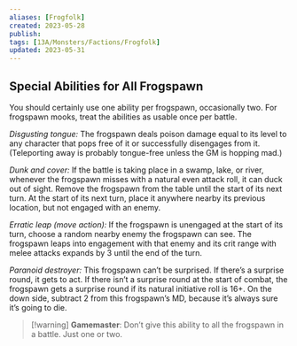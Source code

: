 ```yaml
---
aliases: [Frogfolk]
created: 2023-05-28
publish: 
tags: [13A/Monsters/Factions/Frogfolk]
updated: 2023-05-31
---
```


## Special Abilities for All Frogspawn

You should certainly use one ability per frogspawn, occasionally two. For frogspawn mooks, treat the abilities as usable once per battle.

*Disgusting tongue:* The frogspawn deals poison damage equal to its level to any character that pops free of it or successfully disengages from it. (Teleporting away is probably tongue-free unless the GM is hopping mad.)

*Dunk and cover:* If the battle is taking place in a swamp, lake, or river, whenever the frogspawn misses with a natural even attack roll, it can duck out of sight. Remove the frogspawn from the table until the start of its next turn. At the start of its next turn, place it anywhere nearby its previous location, but not engaged with an enemy.

*Erratic leap (move action):* If the frogspawn is unengaged at the start of its turn, choose a random nearby enemy the frogspawn can see. The frogspawn leaps into engagement with that enemy and its crit range with melee attacks expands by 3 until the end of the turn.

*Paranoid destroyer:* This frogspawn can’t be surprised. If there’s a surprise round, it gets to act. If there isn’t a surprise round at the start of combat, the frogspawn gets a surprise round if its natural initiative roll is 16+. On the down side, subtract 2 from this frogspawn’s MD, because it’s always sure it’s going to die. 

>[!warning] **Gamemaster**: Don’t give this ability to all the frogspawn in a battle. Just one or two.
